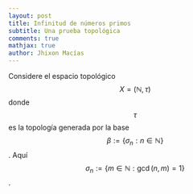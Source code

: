 ```yaml
---
layout: post
title: Infinitud de números primos
subtitle: Una prueba topológica
comments: true
mathjax: true
author: Jhixon Macías
---
```


Considere el espacio topológico  $$X=(\mathbb{N},\tau)$$ donde $$\tau$$ es la topología generada por la base $$\beta:=\{\sigma_n: n\in\mathbb{N}\}$$. Aquí $$\sigma_n:=\{m\in\mathbb{N}: \gcd(n,m)=1\}$$.
